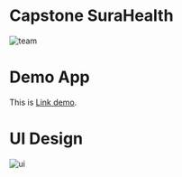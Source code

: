 # Capstone SuraHealth
![team](https://github.com/capstone-surahealth/.github/assets/108482555/c53bafc6-f640-4ff5-b0bd-a0c561113084)

# Demo App
This is [Link demo](https://drive.google.com/file/d/1IcjFiUKO8csamZ_YCRQsGL30t8XURzw-/view?usp=sharing).

# UI Design
![ui](https://github.com/capstone-surahealth/.github/assets/108482555/7dc9e246-7ada-4c5d-bf7d-e27d9f6dcb1d)
